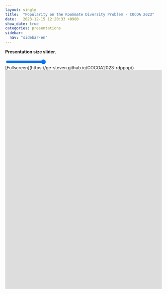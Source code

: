 ```yaml
---
layout: single
title:  "Popularity on the Roommate Diversity Problem - COCOA 2023"
date:   2023-12-15 12:20:33 +0900
show_date: true
categories: presentations
sidebar:
  nav: "sidebar-en"
---
```



<b>Presentation size slider.</b>
<div>
  <input type="range" min="1" max="100" value="100" class="slider" id="myRange">
</div>
[Fullscreen](https://ge-steven.github.io/COCOA2023-rdppop/)
<div style="overflow:hidden">
    <iframe id="presentation" src="https://ge-steven.github.io/COCOA2023-rdppop/" style="height: 1080px; width:1920px; overflow: hidden;transform-origin: left top; transform: scale(0.65);" allowfullscreen="" frameborder="0">
    </iframe>
</div>

<script>
// Update the current slider value (each time you drag the slider handle)
document.addEventListener("DOMContentLoaded", function(event) { 
	var slider = document.getElementById("myRange");
	slider.oninput = function() {
	  var presentation = document.getElementById('presentation');
		presentation.style.scale = this.value/100.0;
		console.log(this.value/100.0);
	}
});
</script>
